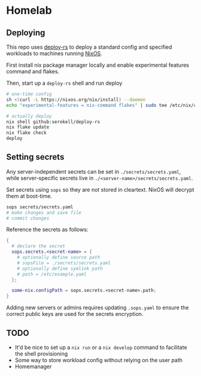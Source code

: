 # Homelab

## Deploying

This repo uses [deploy-rs]() to deploy a standard config and specified workloads to machines running [NixOS]().

First install nix package manager locally and enable experimental features command and flakes.

Then, start up a `deploy-rs` shell and run deploy

``` sh
# one-time config
sh <(curl -L https://nixos.org/nix/install) --daemon
echo "experimental-features = nix-command flakes" | sudo tee /etc/nix/conf.nix

# actually deploy
nix shell github:serokell/deploy-rs
nix flake update
nix flake check
deploy
```

## Setting secrets
Any server-independent secrets can be set in `./secrets/secrets.yaml`, while server-specific secrets live in `./<server-name>/secrets/secrets.yaml`.

Set secrets using `sops` so they are not stored in cleartext. NixOS will decrypt them at boot-time.

```sh
sops secrets/secrets.yaml
# make changes and save file
# commit changes
```

Reference the secrets as follows:

```nix
{
  # declare the secret
  sops.secrets.<secret-name> = {
    # optionally define source path
    # sopsFile = ./secrets/secrets.yaml
    # optionally define symlink path
    # path = /etc/example.yaml
  };

  some-nix.configPath = sops.secrets.<secret-name>.path;
}
```

Adding new servers or admins requires updating `.sops.yaml` to ensure the correct public keys are used for the secrets encryption.

## TODO
* It'd be nice to set up a `nix run` or a `nix develop` command to facilitate the shell provisioning
* Some way to store workload config without relying on the user path
* Homemanager
